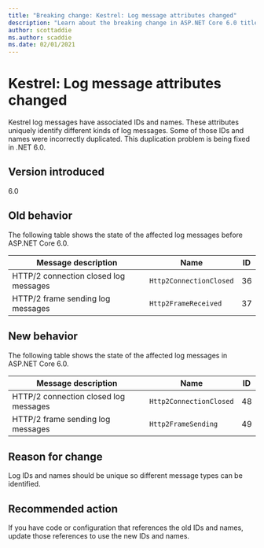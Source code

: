 ```yaml
---
title: "Breaking change: Kestrel: Log message attributes changed"
description: "Learn about the breaking change in ASP.NET Core 6.0 titled Kestrel: Log message attributes changed"
author: scottaddie
ms.author: scaddie
ms.date: 02/01/2021
---
```

# Kestrel: Log message attributes changed

Kestrel log messages have associated IDs and names. These attributes uniquely identify different kinds of log messages. Some of those IDs and names were incorrectly duplicated. This duplication problem is being fixed in .NET 6.0.

## Version introduced

6.0

## Old behavior

The following table shows the state of the affected log messages before ASP.NET Core 6.0.

| Message description                   | Name                    | ID |
|---------------------------------------|-------------------------|----|
| HTTP/2 connection closed log messages | `Http2ConnectionClosed` | 36 |
| HTTP/2 frame sending log messages     | `Http2FrameReceived`    | 37 |

## New behavior

The following table shows the state of the affected log messages in ASP.NET Core 6.0.

| Message description                   | Name                    | ID |
|---------------------------------------|-------------------------|----|
| HTTP/2 connection closed log messages | `Http2ConnectionClosed` | 48 |
| HTTP/2 frame sending log messages     | `Http2FrameSending`     | 49 |

## Reason for change

Log IDs and names should be unique so different message types can be identified.

## Recommended action

If you have code or configuration that references the old IDs and names, update those references to use the new IDs and names.

<!--

## Category

ASP.NET Core

## Affected APIs

Not detectable via API analysis

-->
